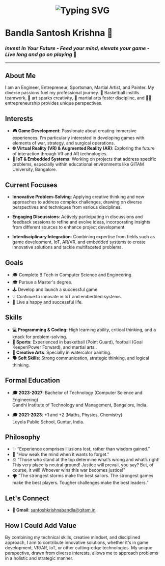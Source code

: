 <h1 align="center">
    <img src="https://readme-typing-svg.herokuapp.com/?font=Righteous&size=35&center=true&vCenter=true&width=500&height=70&duration=4000&lines=Hi+There!+👋;+Namaste!;" alt="Typing SVG" />
</h1>

# Bandla Santosh Krishna 🌟

### *Invest in Your Future - Feed your mind, elevate your game - Live long and go on playing* 🚀

---

## About Me
I am an Engineer, Entrepreneur, Sportsman, Martial Artist, and Painter. My diverse passions fuel my professional journey. 🏀 Basketball instills teamwork, 🎨 art sparks creativity, 🥋 martial arts foster discipline, and 🧑‍💼 entrepreneurship provides unique perspectives.

## Interests
- **🎮 Game Development**: Passionate about creating immersive experiences. I'm particularly interested in developing games with elements of war, strategy, and surgical operations.
- **🌐 Virtual Reality (VR) & Augmented Reality (AR)**: Exploring the future of interaction through VR and AR technologies.
- **🔗 IoT & Embedded Systems**: Working on projects that address specific problems, especially within educational environments like GITAM University, Bangalore.

## Current Focuses
- **Innovative Problem-Solving**: Applying creative thinking and new approaches to address complex challenges, drawing on diverse perspectives and techniques from various disciplines.

- **Engaging Discussions**: Actively participating in discussions and feedback sessions to refine and evolve ideas, incorporating insights from different sources to enhance project development.

- **Interdisciplinary Integration**: Combining expertise from fields such as game development, IoT, AR/VR, and embedded systems to create innovative solutions and tackle multifaceted problems.

## Goals
- 🎓 Complete B.Tech in Computer Science and Engineering.
- 🎓 Pursue a Master's degree.
- 🕹️ Develop and launch a successful game.
- 💡 Continue to innovate in IoT and embedded systems.
- 🌟 Live a happy and successful life.

## Skills
- **💻 Programming & Coding**: High learning ability, critical thinking, and a knack for problem-solving.
- **🏅 Sports**: Experienced in basketball (Point Guard), football (Goal Keeper/Power Forward), and martial arts .
- **🎨 Creative Arts**: Specially in watercolor painting.
- **🗣️ Soft Skills**: Strong communication, strategic thinking, and logical thinking.

## Formal Education
- **🎓 2023-2027**: Bachelor of Technology (Computer Science and Engineering)  
  Gandhi Institute of Technology and Management, Bangalore, India.

- **🎓 2021-2023**: +1 and +2 (Maths, Physics, Chemistry)  
  Loyola Public School, Guntur, India.

## Philosophy
- ✨ “Experience comprises illusions lost, rather than wisdom gained.”
- 💭 "How weak the mind when it wants to forget."
- ⚖️ “Those who stand at the top determine what’s wrong and what’s right! This very place is neutral ground! Justice will prevail, you say? But, of course, it will! Whoever wins this war becomes justice!”
- 🌪️ “The strongest storms make the best sailors. The strongest games make the best players. Tougher challenges make the best leaders.”

## Let's Connect
- **📧 Gmail**: [santoshkrishnabandla@gitam.in](mailto:santoshkrishnabandla@gitam.in)

## How I Could Add Value
By combining my technical skills, creative mindset, and disciplined approach, I aim to contribute innovative solutions, whether it's in game development, VR/AR, IoT, or other cutting-edge technologies. My unique perspective, drawn from diverse interests, allows me to approach problems in a holistic and strategic manner.
